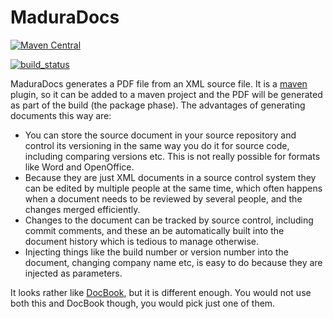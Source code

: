 MaduraDocs
==

[![Maven Central](https://maven-badges.herokuapp.com/maven-central/nz.co.senanque/maduradocs/badge.svg)](http://mvnrepository.com/artifact/nz.co.senanque/maduradocs)

[![build_status](https://travis-ci.org/RogerParkinson/maduradocs.svg?branch=master)](https://travis-ci.org/RogerParkinson/maduradocs)

MaduraDocs generates a PDF file from an XML source file. It is a [maven](https://maven.apache.org/) plugin, so it can be added to a maven project and the PDF will be generated as part of the build (the package phase). The advantages of generating documents this way are:

 * You can store the source document in your source repository and control its versioning in the same way you do it for source code, including comparing versions etc. This is not really possible for formats like Word and OpenOffice.
 * Because they are just XML documents in a source control system they can be edited by multiple people at the same time, which often happens when a document needs to be reviewed by several people, and the changes merged efficiently.
 * Changes to the document can be tracked by source control, including commit comments, and these an be automatically built into the document history which is tedious to manage otherwise.
 * Injecting things like the build number or version number into the document, changing company name etc, is easy to do because they are injected as parameters.

It looks rather like [DocBook](http://docbook.org/), but it is different enough. You would not use both this and DocBook though, you would pick just one of them.